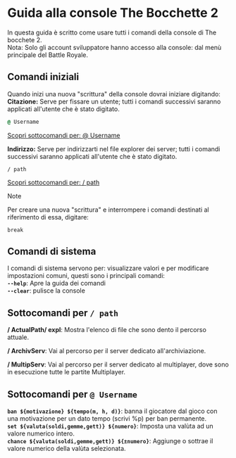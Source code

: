 # Guida alla console The Bocchette 2
In questa guida è scritto come usare tutti i comandi della console di The bocchete 2.<br>
Nota: Solo gli account sviluppatore hanno accesso alla console: dal menù principale del Battle Royale.
## Comandi iniziali
Quando inizi una nuova "scrittura" della console dovrai iniziare digitando:
<br>
**Citazione:** Serve per fissare un utente; tutti i comandi successivi saranno applicati all'utente che è stato digitato.
```cmd
@ Username
```
[Scopri sottocomandi per: @ Username](#sottocomandi-per--username)

<p></p>

**Indirizzo:** Serve per indirizzarti nel file explorer dei server; tutti i comandi successivi saranno applicati all'utente che è stato digitato.
```
/ path
```
[Scopri sottocomandi per: / path](#sottocomandi-per--path)

> [!NOTE]
> Per creare una nuova "scrittura" e interrompere i comandi destinati al riferimento di essa, digitare:
```
break
```

## Comandi di sistema
I comandi di sistema servono per: visualizzare valori e per modificare impostazioni comuni, questi sono i principali comandi:
<br>
**`--help`**: Apre la guida dei comandi<br>
**`--clear`**: pulisce la console<br>

## Sottocomandi per `/ path`
**/ ActualPath/ expl**: Mostra l'elenco di file che sono dento il percorso attuale.
<br>

**/ ArchivServ**: Vai al percorso per il server dedicato all'archiviazione.
<br>

**/ MultipServ**: Vai al percorso per il server dedicato al multiplayer, dove sono in esecuzione tutte le partite Multiplayer.

## Sottocomandi per `@ Username`
**`ban ${motivazione} ${tempo(m, h, d)}`**: banna il giocatore dal gioco con una motivazione per un dato tempo (scrivi %p) per ban permanente.<br>
**`set ${valuta(soldi,gemme,gett)} ${numero}`**: Imposta una valùta ad un valore numerico intero.<br>
**`chance ${valuta(soldi,gemme,gett)} ${±numero}`**: Aggiunge o sottrae il valore numerico della valùta selezionata.<br>

